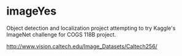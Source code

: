 # imageYes
Object detection and localization project attempting to try Kaggle's ImageNet challenge for COGS 118B project.  

http://www.vision.caltech.edu/Image_Datasets/Caltech256/  

